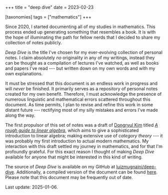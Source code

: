 +++
title = "deep dive"
date = 2023-02-23

[taxonomies]
tags = ["mathematics"]
+++

Since 2020, I started documenting all of my studies in mathematics. This
process ended up generating something that resembles a book. It is with the
hope of illuminating the path for fellow nerds that I decided to share my
collection of notes publicly.

<!-- more -->

_Deep Dive_ is the title I've chosen for my ever-evolving collection of
personal notes. I claim absolutely _no_ originality in any of my writings,
instead they can be thought as a compilation of lectures I've watched, as well
as books and papers I've read --- but written down on my own words and with my
own explanations.

It must be stressed that this document is an endless work in progress and will
_never_ be finished. It primarily serves as a repository of personal notes
created for my own benefit. Therefore, I must acknowledge the presence of
numerous linguistic and mathematical errors scattered throughout this document.
As time permits, I plan to revise and refine this work in some distant future
--- rectifying most of my silly mistakes and errors I've made along the way.

The first propulsor of this set of notes was a draft of [Dongryul Kim](https://web.stanford.edu/~dkim04/)
titled [_A rough guide to linear algebra_](https://web.stanford.edu/~dkim04/blog/linear-algebra-book/),
which aims to give a sophisticated introduction to linear algebra; making
extensive use of  _category theory_ --- it was probably my first introduction
to actual modern mathematics. My interaction with this draft settled my journey
in mathematics, and for that I'm profoundly grateful. For this exact reason I
thought of making _Deep Dive_ available for anyone that might be interested in
this kind of writing.

The source of _Deep Dive_ is available on my GitHub at [luizmugnaini/deep-dive](https://git.sr.ht/~presheaf/deep-dive).
Additionally, a compiled version of the document can be found [here](/deep-dive.pdf).
Please note that this document may be frequently out of date.

Last update: 2025-01-06.
